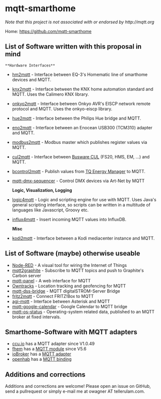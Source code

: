mqtt-smarthome
==============

_Note that this project is not associated with or endorsed by http://mqtt.org_

Home: https://github.com/mqtt-smarthome

## List of Software written with this proposal in mind

    **Hardware Interfaces**  

* [hm2mqtt](https://github.com/owagner/hm2mqtt) - Interface between EQ-3's Homematic line of smarthome devices and MQTT.     
* [knx2mqtt](https://github.com/owagner/knx2mqtt) - Interface between the KNX home automation standard and MQTT. Uses the Calimero KNX library.     
* [onkyo2mqtt](https://github.com/owagner/onkyo2mqtt) - Interface between Onkyo AVR's EISCP network remote protocol and MQTT. Uses the onkyo-eiscp library.     
* [hue2mqtt](https://github.com/owagner/hue2mqtt) - Interface between the Philips Hue bridge and MQTT.    
* [eno2mqtt](https://github.com/owagner/eno2mqtt) - Interface between an Enocean USB300 (TCM310) adapter and MQTT.    
* [modbus2mqtt](https://github.com/owagner/modbus2mqtt) - Modbus master which publishes register values via MQTT.     
* [cul2mqtt](https://github.com/hobbyquaker/cul2mqtt) - Interface between [Busware CUL](http://shop.busware.de/product_info.php/cPath/1/products_id/29) (FS20, HMS, EM, ...) and MQTT.     
* [bcontrol2mqtt](https://github.com/hobbyquaker/bcontrol2mqtt) - Publish values from [TQ Energy Manager](http://www.tq-group.com/produkte/produktdetail/prod/energy-manager/extb/Main/) to MQTT.     
* [mqtt-dmx-sequencer](https://github.com/hobbyquaker/mqtt-dmx-sequencer) - Control DMX devices via Art-Net by MQTT   

    **Logic, Visualization, Logging**                          

* [logic4mqtt](https://github.com/owagner/logic4mqtt) - Logic and scripting engine for use with MQTT. Uses Java's general scripting interface, so scripts can be written in a multitude of languages like Javascript, Groovy etc.     
* [influx4mqtt](https://github.com/hobbyquaker/influx4mqtt) - Insert incoming MQTT values into InfluxDB.     

    **Misc**              

* [kodi2mqtt](https://github.com/owagner/kodi2mqtt) - Interface between a Kodi mediacenter instance and MQTT.     

## List of Software (maybe) otherwise useable

* [Node-RED](http://nodered.org/) - A visual tool for wiring the Internet of Things 
* [mqtt2graphite](https://github.com/jpmens/mqtt2graphite) - Subscribe to MQTT topics and push to Graphite's Carbon server    
* [mqtt-panel](https://github.com/fabaff/mqtt-panel) - A web interface for MQTT
* [Owntracks](http://owntracks.org/) - Location tracking and geofencing for MQTT 
* [mqtt-dss-bridge](https://github.com/cgHome/mqtt-dss-bridge) - MQTT digitalSTROM-Server Bridge     
* [fritz2mqtt](https://github.com/akentner/fritz2mqtt) - Connect FRITZ!Box to MQTT  
* [agi-mqtt](https://github.com/jpmens/agi-mqtt) - Interface between Asterisk and MQTT     
* [mqtt-google-calendar](https://github.com/denschu/mqtt-google-calendar) - Google Calendar to MQTT bridge     
* [mqtt-os-status](https://github.com/oskarhagberg/mqtt-os-status) - Operating-system related data, published to an MQTT broker at fixed intervals. 


Smarthome-Software with MQTT adapters
---------------------------
* [ccu.io](https://github.com/hobbyquaker/ccu.io) has a MQTT adapter since V1.0.49
* [fhem](http://fhem.de/) has a [MQTT module](http://fhem.de/commandref.html#MQTT) since V5.6 
* [ioBroker](https://github.com/ioBroker) has a [MQTT adapter](https://github.com/ioBroker/ioBroker.mqtt)
* [openhab](https://github.com/openhab) has a [MQTT binding](https://github.com/openhab/openhab/wiki/MQTT-Binding)

Additions and corrections
-------------------------
Additions and corrections are welcome! Please open an issue on GitHub, send a 
pullrequest or simply e-mail me at owagner AT tellerulam.com.
